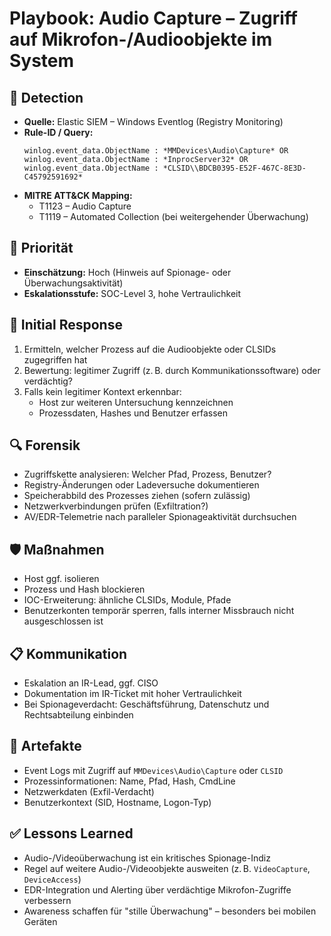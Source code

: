 # Playbook: Audio Capture – Zugriff auf Mikrofon-/Audioobjekte im System

## 🧠 Detection
- **Quelle:** Elastic SIEM – Windows Eventlog (Registry Monitoring)
- **Rule-ID / Query:**
  ```elasticsearch
  winlog.event_data.ObjectName : *MMDevices\Audio\Capture* OR
  winlog.event_data.ObjectName : *InprocServer32* OR
  winlog.event_data.ObjectName : *CLSID\\BDCB0395-E52F-467C-8E3D-C45792591692*
  ```
- **MITRE ATT&CK Mapping:**  
  - T1123 – Audio Capture  
  - T1119 – Automated Collection (bei weitergehender Überwachung)

## 📌 Priorität
- **Einschätzung:** Hoch (Hinweis auf Spionage- oder Überwachungsaktivität)
- **Eskalationsstufe:** SOC-Level 3, hohe Vertraulichkeit

## 🚨 Initial Response
1. Ermitteln, welcher Prozess auf die Audioobjekte oder CLSIDs zugegriffen hat
2. Bewertung: legitimer Zugriff (z. B. durch Kommunikationssoftware) oder verdächtig?
3. Falls kein legitimer Kontext erkennbar:
   - Host zur weiteren Untersuchung kennzeichnen
   - Prozessdaten, Hashes und Benutzer erfassen

## 🔍 Forensik
- Zugriffskette analysieren: Welcher Pfad, Prozess, Benutzer?
- Registry-Änderungen oder Ladeversuche dokumentieren
- Speicherabbild des Prozesses ziehen (sofern zulässig)
- Netzwerkverbindungen prüfen (Exfiltration?)
- AV/EDR-Telemetrie nach paralleler Spionageaktivität durchsuchen

## 🛡️ Maßnahmen
- Host ggf. isolieren
- Prozess und Hash blockieren
- IOC-Erweiterung: ähnliche CLSIDs, Module, Pfade
- Benutzerkonten temporär sperren, falls interner Missbrauch nicht ausgeschlossen ist

## 📋 Kommunikation
- Eskalation an IR-Lead, ggf. CISO
- Dokumentation im IR-Ticket mit hoher Vertraulichkeit
- Bei Spionageverdacht: Geschäftsführung, Datenschutz und Rechtsabteilung einbinden

## 📁 Artefakte
- Event Logs mit Zugriff auf `MMDevices\Audio\Capture` oder `CLSID`
- Prozessinformationen: Name, Pfad, Hash, CmdLine
- Netzwerkdaten (Exfil-Verdacht)
- Benutzerkontext (SID, Hostname, Logon-Typ)

## ✅ Lessons Learned
- Audio-/Videoüberwachung ist ein kritisches Spionage-Indiz
- Regel auf weitere Audio-/Videoobjekte ausweiten (z. B. `VideoCapture`, `DeviceAccess`)
- EDR-Integration und Alerting über verdächtige Mikrofon-Zugriffe verbessern
- Awareness schaffen für "stille Überwachung" – besonders bei mobilen Geräten